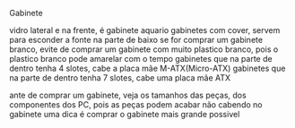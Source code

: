 Gabinete

vidro lateral e na frente, é gabinete aquario
gabinetes com cover, servem para esconder a fonte na parte de baixo
se for comprar um gabinete branco, evite de comprar um gabinete com muito plastico branco, pois o plastico branco pode amarelar com o tempo
gabinetes que na parte de dentro tenha 4 slotes, cabe a placa mãe M-ATX(Micro-ATX)
gabinetes que na parte de dentro tenha 7 slotes, cabe uma placa mãe ATX

ante de comprar um gabinete, veja os tamanhos das peças, dos componentes dos PC, pois as peças podem acabar não cabendo no gabinete
uma dica é comprar o gabinete mais grande possivel
